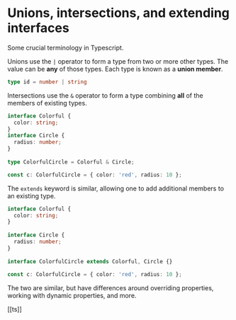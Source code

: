 # Unions, intersections, and extending interfaces

Some crucial terminology in Typescript.

Unions use the `|` operator to form a type from two or more other types. The value can be **any** of those types. Each type is known as a **union member**.
```typescript
type id = number | string
```

Intersections use the `&` operator to form a type combining **all** of the members of existing types.
```typescript
interface Colorful {
  color: string;
}
interface Circle {
  radius: number;
}
 
type ColorfulCircle = Colorful & Circle;

const c: ColorfulCircle = { color: 'red', radius: 10 };
```

The `extends` keyword is similar, allowing one to add additional members to an existing type.

```typescript
interface Colorful {
  color: string;
}
 
interface Circle {
  radius: number;
}
 
interface ColorfulCircle extends Colorful, Circle {}
 
const c: ColorfulCircle = { color: 'red', radius: 10 };
```

The two are similar, but have differences around overriding properties, working with dynamic properties, and more.

[[ts]]